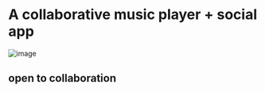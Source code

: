 # A collaborative music player + social app

![image](https://github.com/user-attachments/assets/8f38e045-861f-4507-ab3b-d99360b6acc9)

## open to collaboration
